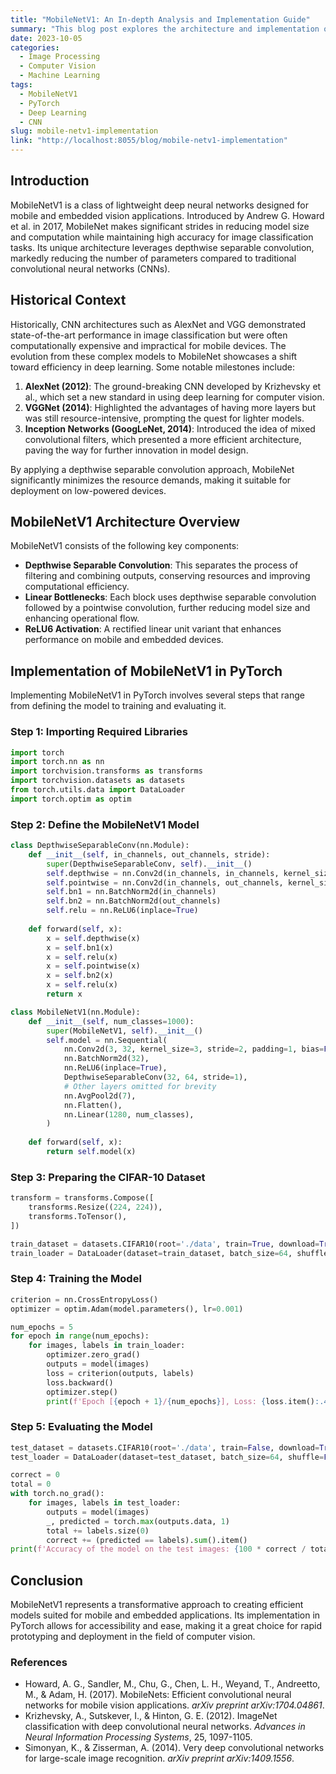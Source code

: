 ```yaml
---
title: "MobileNetV1: An In-depth Analysis and Implementation Guide"
summary: "This blog post explores the architecture and implementation of MobileNetV1 using PyTorch, and its historical context within deep learning applications."
date: 2023-10-05
categories:
  - Image Processing
  - Computer Vision
  - Machine Learning
tags:
  - MobileNetV1
  - PyTorch
  - Deep Learning
  - CNN
slug: mobile-netv1-implementation
link: "http://localhost:8055/blog/mobile-netv1-implementation"
---
```


## Introduction
MobileNetV1 is a class of lightweight deep neural networks designed for mobile and embedded vision applications. Introduced by Andrew G. Howard et al. in 2017, MobileNet makes significant strides in reducing model size and computation while maintaining high accuracy for image classification tasks. Its unique architecture leverages depthwise separable convolution, markedly reducing the number of parameters compared to traditional convolutional neural networks (CNNs).

## Historical Context
Historically, CNN architectures such as AlexNet and VGG demonstrated state-of-the-art performance in image classification but were often computationally expensive and impractical for mobile devices. The evolution from these complex models to MobileNet showcases a shift toward efficiency in deep learning. Some notable milestones include:

1. **AlexNet (2012)**: The ground-breaking CNN developed by Krizhevsky et al., which set a new standard in using deep learning for computer vision.
2. **VGGNet (2014)**: Highlighted the advantages of having more layers but was still resource-intensive, prompting the quest for lighter models.
3. **Inception Networks (GoogLeNet, 2014)**: Introduced the idea of mixed convolutional filters, which presented a more efficient architecture, paving the way for further innovation in model design.

By applying a depthwise separable convolution approach, MobileNet significantly minimizes the resource demands, making it suitable for deployment on low-powered devices.

## MobileNetV1 Architecture Overview
MobileNetV1 consists of the following key components:
- **Depthwise Separable Convolution**: This separates the process of filtering and combining outputs, conserving resources and improving computational efficiency.
- **Linear Bottlenecks**: Each block uses depthwise separable convolution followed by a pointwise convolution, further reducing model size and enhancing operational flow.
- **ReLU6 Activation**: A rectified linear unit variant that enhances performance on mobile and embedded devices.

## Implementation of MobileNetV1 in PyTorch
Implementing MobileNetV1 in PyTorch involves several steps that range from defining the model to training and evaluating it.

### Step 1: Importing Required Libraries
```python
import torch
import torch.nn as nn
import torchvision.transforms as transforms
import torchvision.datasets as datasets
from torch.utils.data import DataLoader
import torch.optim as optim
```

### Step 2: Define the MobileNetV1 Model
```python
class DepthwiseSeparableConv(nn.Module):
    def __init__(self, in_channels, out_channels, stride):
        super(DepthwiseSeparableConv, self).__init__()
        self.depthwise = nn.Conv2d(in_channels, in_channels, kernel_size=3, stride=stride, padding=1, groups=in_channels, bias=False)
        self.pointwise = nn.Conv2d(in_channels, out_channels, kernel_size=1, bias=False)
        self.bn1 = nn.BatchNorm2d(in_channels)
        self.bn2 = nn.BatchNorm2d(out_channels)
        self.relu = nn.ReLU6(inplace=True)
    
    def forward(self, x):
        x = self.depthwise(x)
        x = self.bn1(x)
        x = self.relu(x)
        x = self.pointwise(x)
        x = self.bn2(x)
        x = self.relu(x)
        return x

class MobileNetV1(nn.Module):
    def __init__(self, num_classes=1000):
        super(MobileNetV1, self).__init__()
        self.model = nn.Sequential(
            nn.Conv2d(3, 32, kernel_size=3, stride=2, padding=1, bias=False),
            nn.BatchNorm2d(32),
            nn.ReLU6(inplace=True),
            DepthwiseSeparableConv(32, 64, stride=1),
            # Other layers omitted for brevity
            nn.AvgPool2d(7),
            nn.Flatten(),
            nn.Linear(1280, num_classes),
        )
    
    def forward(self, x):
        return self.model(x)
```

### Step 3: Preparing the CIFAR-10 Dataset
```python
transform = transforms.Compose([
    transforms.Resize((224, 224)),
    transforms.ToTensor(),
])

train_dataset = datasets.CIFAR10(root='./data', train=True, download=True, transform=transform)
train_loader = DataLoader(dataset=train_dataset, batch_size=64, shuffle=True)
```

### Step 4: Training the Model
```python
criterion = nn.CrossEntropyLoss()
optimizer = optim.Adam(model.parameters(), lr=0.001)

num_epochs = 5
for epoch in range(num_epochs):
    for images, labels in train_loader:
        optimizer.zero_grad()
        outputs = model(images)
        loss = criterion(outputs, labels)
        loss.backward()
        optimizer.step()
        print(f'Epoch [{epoch + 1}/{num_epochs}], Loss: {loss.item():.4f}')
```

### Step 5: Evaluating the Model
```python
test_dataset = datasets.CIFAR10(root='./data', train=False, download=True, transform=transform)
test_loader = DataLoader(dataset=test_dataset, batch_size=64, shuffle=False)

correct = 0
total = 0
with torch.no_grad():
    for images, labels in test_loader:
        outputs = model(images)
        _, predicted = torch.max(outputs.data, 1)
        total += labels.size(0)
        correct += (predicted == labels).sum().item()
print(f'Accuracy of the model on the test images: {100 * correct / total:.2f}%')
```

## Conclusion
MobileNetV1 represents a transformative approach to creating efficient models suited for mobile and embedded applications. Its implementation in PyTorch allows for accessibility and ease, making it a great choice for rapid prototyping and deployment in the field of computer vision.

### References
- Howard, A. G., Sandler, M., Chu, G., Chen, L. H., Weyand, T., Andreetto, M., & Adam, H. (2017). MobileNets: Efficient convolutional neural networks for mobile vision applications. *arXiv preprint arXiv:1704.04861*.
- Krizhevsky, A., Sutskever, I., & Hinton, G. E. (2012). ImageNet classification with deep convolutional neural networks. *Advances in Neural Information Processing Systems*, 25, 1097-1105.
- Simonyan, K., & Zisserman, A. (2014). Very deep convolutional networks for large-scale image recognition. *arXiv preprint arXiv:1409.1556*.